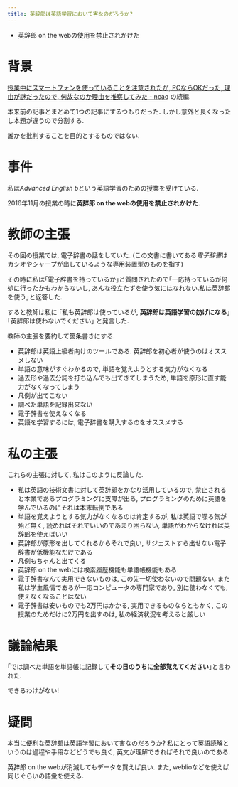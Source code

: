 ```yaml
---
title: 英辞郎は英語学習において害なのだろうか?
---
```


* 英辞郎 on the webの使用を禁止されかけた

# 背景

[授業中にスマートフォンを使っていることを注意されたが, PCならOKだった, 理由が謎だったので, 何故なのか理由を推察してみた - ncaq](https://www.ncaq.net/2016/11/27/)
の続編.

本来前の記事とまとめて1つの記事にするつもりだった.
しかし意外と長くなったし本題が違うので分割する.

誰かを批判することを目的とするものではない.

# 事件

私は*Advanced English b*という英語学習のための授業を受けている.

2016年11月の授業の時に**英辞郎 on the webの使用を禁止されかけた**.

# 教師の主張

その回の授業では,
電子辞書の話をしていた.
(この文書に書いてある*電子辞書*はカシオやシャープが出しているような専用装置型のものを指す)

その時に私は｢電子辞書を持っているか｣と質問されたので｢一応持っているが何処に行ったかもわからないし,
あんな役立たずを使う気にはなれない.私は英辞郎を使う｣と返答した.

すると教師は私に
｢私も英辞郎は使っているが,
**英辞郎は英語学習の妨げになる**｣
｢英辞郎は使わないでください｣
と発言した.

教師の主張を要約して箇条書きにする.

* 英辞郎は英語上級者向けのツールである. 英辞郎を初心者が使うのはオススメしない
* 単語の意味がすぐわかるので, 単語を覚えようとする気力がなくなる
* 過去形や過去分詞を打ち込んでも出てきてしまうため, 単語を原形に直す能力がなくなってしまう
* 凡例が出てこない
* 調べた単語を記録出来ない
* 電子辞書を使えなくなる
* 英語を学習するには, 電子辞書を購入するのをオススメする

# 私の主張

これらの主張に対して,
私はこのように反論した.

* 私は英語の技術文書に対して英辞郎をかなり活用しているので, 禁止されると本業であるプログラミングに支障が出る, プログラミングのために英語を学んでいるのにそれは本末転倒である
* 単語を覚えようとする気力がなくなるのは肯定するが, 私は英語で喋る気が殆ど無く, 読めればそれでいいのであまり困らない, 単語がわからなければ英辞郎を使えばいい
* 英辞郎が原形を出してくれるからそれで良い, サジェストすら出せない電子辞書が低機能なだけである
* 凡例もちゃんと出てくる
* 英辞郎 on the webには検索履歴機能も単語帳機能もある
* 電子辞書なんて実用できないものは, この先一切使わないので問題ない, また私は学生風情であるが一応コンピュータの専門家であり, 別に使わなくても, 使えなくなることはない
* 電子辞書は安いものでも2万円はかかる, 実用できるものならともかく, この授業のためだけに2万円を出すのは, 私の経済状況を考えると厳しい

# 議論結果

｢では調べた単語を単語帳に記録して**その日のうちに全部覚えてください**｣と言われた.

できるわけがない!

# 疑問

本当に便利な英辞郎は英語学習において害なのだろうか?
私にとって英語読解というのは過程や手段などどうでも良く,
英文が理解できればそれで良いのである.

英辞郎 on the webが消滅してもデータを買えば良い.
また,
weblioなどを使えば同じぐらいの語彙を使える.
